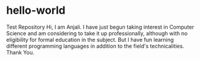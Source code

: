 # hello-world
Test Repository
Hi, I am Anjali. I have just begun taking interest in Computer Science and am considering to take it up professionally, although with no eligibility for formal education in the subject. But I have fun learning different programming languages in addition to the field's technicalities. Thank You.
